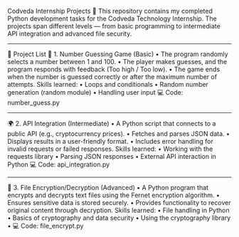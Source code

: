 Codveda Internship Projects 🚀
This repository contains my completed Python development tasks for the Codveda Technology Internship.
The projects span different levels — from basic programming to intermediate API integration and advanced file security.
________________________________________
📂 Project List
🎲 1. Number Guessing Game (Basic)
•	The program randomly selects a number between 1 and 100.
•	The player makes guesses, and the program responds with feedback (Too high / Too low).
•	The game ends when the number is guessed correctly or after the maximum number of attempts.
Skills learned:
•	Loops and conditionals
•	Random number generation (random module)
•	Handling user input
💻 Code: number_guess.py
________________________________________
🌍 2. API Integration (Intermediate)
•	A Python script that connects to a public API (e.g., cryptocurrency prices).
•	Fetches and parses JSON data.
•	Displays results in a user-friendly format.
•	Includes error handling for invalid requests or failed responses.
Skills learned:
•	Working with the requests library
•	Parsing JSON responses
•	External API interaction in Python
💻 Code: api_integration.py
________________________________________
🔐 3. File Encryption/Decryption (Advanced)
•	A Python program that encrypts and decrypts text files using the Fernet encryption algorithm.
•	Ensures sensitive data is stored securely.
•	Provides functionality to recover original content through decryption.
Skills learned:
•	File handling in Python
•	Basics of cryptography and data security
•	Using the cryptography library
•	💻 Code: file_encrypt.py

